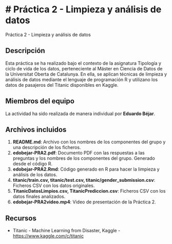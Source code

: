 # # Práctica 2 - Limpieza y análisis de datos
Práctica 2 - Limpieza y análisis de datos
 
## Descripción
Esta práctica se ha realizado bajo el contexto de la asignatura Tipología y ciclo de vida de los datos, perteneciente al Máster en Ciencia de Datos de la Universitat Oberta de Catalunya. En ella, se aplican técnicas de limpieza y análisis de datos mediante el lenguaje de programación R y utilizano los datos de pasajeros del Titanic disponibles en Kaggle.

## Miembros del equipo
La actividad ha sido realizada de manera individual por **Eduardo Béjar**.

## Archivos incluidos
1. **README.md**: Archivo con los nombres de los componentes del grupo y una descripción de los ficheros.
2. **edobejar-PRA2.pdf**: Documento PDF con las respuestas a las preguntas y los nombres de los componentes del grupo. Generado desde el código R.
3. **edobejar-PRA2.Rmd**: Código generado en R para hacer la limpieza y análisis de los datos.
4. **titanic/train.csv, titanic/test.csv, titanic/gender_submission.csv**: Ficheros CSV con los datos originales.
5. **TitanicDatosLimpios.csv, TitanicPrediccion.csv**: Ficheros CSV con los datos finales analizados.
6. **edobejar-PRA2video.mp4**: Video de presentación de la Práctica 2.

## Recursos
- Titanic - Machine Learning from Disaster, Kaggle - https://www.kaggle.com/c/titanic
